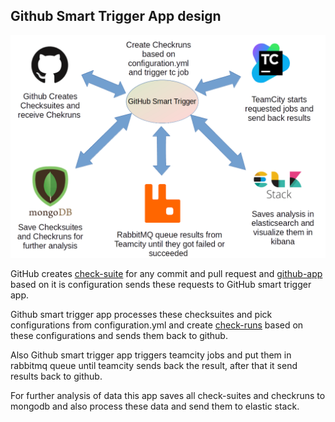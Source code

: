 ## Github Smart Trigger App design

![Big picture](https://github.com/amirsdream/elastic-config/blob/master/design.png)

GitHub creates [check-suite](https://developer.github.com/v3/checks/suites/) for any commit and pull request and [github-app](https://developer.github.com/v3/apps/) based on it is configuration sends these requests to GitHub smart trigger app.

Github smart trigger app processes these checksuites and pick configurations from configuration.yml and create [check-runs](https://developer.github.com/v3/checks/runs/) based on these configurations and sends them back to github.

Also Github smart trigger app triggers teamcity jobs and put them in rabbitmq queue until teamcity sends back the result, after that it send results back to github.

For further analysis of data this app saves all check-suites and checkruns to mongodb and also process these data and send them to elastic stack.
